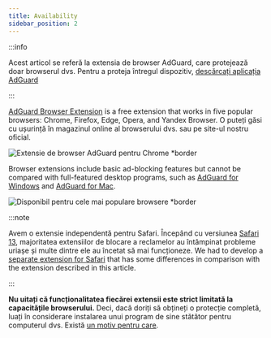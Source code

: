 ```yaml
---
title: Availability
sidebar_position: 2
---
```


:::info

Acest articol se referă la extensia de browser AdGuard, care protejează doar browserul dvs. Pentru a proteja întregul dispozitiv, [descărcați aplicația AdGuard](https://agrd.io/download-kb-adblock)

:::

[AdGuard Browser Extension](https://adguard.com/adguard-browser-extension/overview.html) is a free extension that works in five popular browsers: Chrome, Firefox, Edge, Opera, and Yandex Browser. O puteți găsi cu ușurință în magazinul online al browserului dvs. sau pe site-ul nostru oficial.

![Extensie de browser AdGuard pentru Chrome \*border](https://cdn.adtidy.org/content/Kb/ad_blocker/browser_extension/ad_blocker_browser_extension_overview.png)

Browser extensions include basic ad-blocking features but cannot be compared with full-featured desktop programs, such as [AdGuard for Windows](/adguard-for-windows/features/home-screen) and [AdGuard for Mac](/adguard-for-mac/features/main).

![Disponibil pentru cele mai populare browsere \*border](https://cdn.adtidy.org/content/Kb/ad_blocker/browser_extension/ad_blocker_browser_extension_availability.png)

:::note

Avem o extensie independentă pentru Safari. Începând cu versiunea [Safari 13](https://adguard.com/en/blog/adguard-safari-1-5.html), majoritatea extensiilor de blocare a reclamelor au întâmpinat probleme uriașe și multe dintre ele au încetat să mai funcționeze. We had to develop a [separate extension for Safari](/adguard-for-safari/features/general) that has some differences in comparison with the extension described in this article.

:::

**Nu uitați că funcționalitatea fiecărei extensii este strict limitată la capacitățile browserului.** Deci, dacă doriți să obțineți o protecție completă, luați în considerare instalarea unui program de sine stătător pentru computerul dvs. Există [un motiv pentru care](adguard-browser-extension/comparison-standalone).
